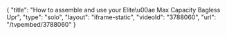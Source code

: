 {
    "title": "How to assemble and use your Elite\u00ae Max Capacity Bagless Upr",
    "type": "solo",
    "layout": "iframe-static",
    "videoId": "3788060",
    "url": "\/tvpembed\/3788060"
}